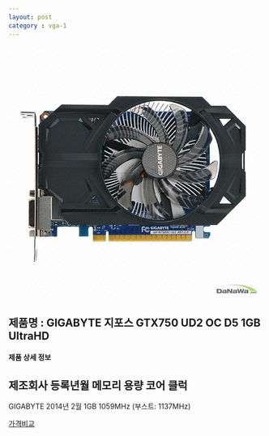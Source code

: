 ```yaml
---
layout: post
category : vga-1
---
```


![alt text](https://github.com/kutchoiwjun92/kutchoiwjun92.github.com/blob/master/image/vga-1.jpg?raw=true)

## 제품명 : **GIGABYTE 지포스 GTX750 UD2 OC D5 1GB UltraHD**



#### 제품 상세 정보


  제조회사        등록년월        메모리 용량       코어 클럭  
-----------------------------------------------------------------------------------------
 GIGABYTE        2014년 2월          1GB          1059MHz (부스트: 1137MHz)              



[가격비교](http://prod.danawa.com/info/?pcode=2469308&cate=112753)

